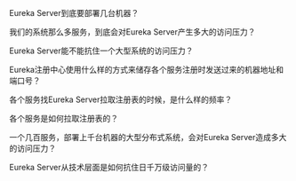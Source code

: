 Eureka Server到底要部署几台机器？

我们的系统那么多服务，到底会对Eureka Server产生多大的访问压力？

Eureka Server能不能抗住一个大型系统的访问压力？





Eureka注册中心使用什么样的方式来储存各个服务注册时发送过来的机器地址和端口号？

各个服务找Eureka Server拉取注册表的时候，是什么样的频率？

各个服务是如何拉取注册表的？

一个几百服务，部署上千台机器的大型分布式系统，会对Eureka Server造成多大的访问压力？

Eureka Server从技术层面是如何抗住日千万级访问量的？
